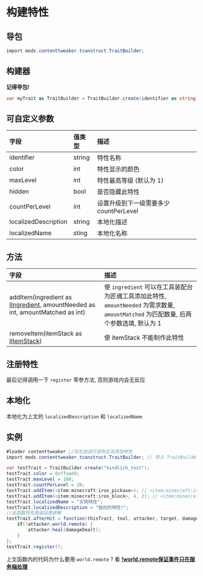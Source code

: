# 构建特性

## 导包

```csharp
import mods.contenttweaker.tconstruct.TraitBuilder;
```

## 构建器

**记得导包!**

```csharp
var myTrait as TraitBuilder = TraitBuilder.create(identifier as string);
```

## 可自定义参数

| 字段 | 值类型 | 描述 |
| :---- | :---- | :---- |
| identifier | string | 特性名称 |
| color | int | 特性显示的颜色 |
| maxLevel | int | 特性最高等级 (默认为 1) |
| hidden | bool | 是否隐藏此特性 |
| countPerLevel | int | 设置升级到下一级需要多少 countPerLevel |
| localizedDescription | string | 本地化描述 |
| localizedName | sting | 本地化名称 |

## 方法

| 字段 | 描述 |
| :---- | :---- |
| addItem(ingredient as [IIngredient](https://docs.blamejared.com/1.12/en/Vanilla/Variable_Types/IIngredient/), amountNeeded as int, amountMatched as int) | 使 `ingredient` 可以在工具装配台为匠魂工具添加此特性, `amountNeeded` 为需求数量, `amountMatched` 为匹配数量, 后两个参数选填, 默认为 1 |
| removeItem(itemStack as [IItemStack](https://docs.blamejared.com/1.12/en/Vanilla/Items/IItemStack/)) | 使 itemStack 不能制作此特性 |

## 注册特性

最后记得调用一下 `register` 零参方法, 否则游戏内会无反应  

## 本地化

本地化为上文的 `localizedDescription` 和 `localizedName`  

## 实例

```csharp
#loader contenttweaker //别忘加这行否则无法添加特性
import mods.contenttweaker.tconstruct.TraitBuilder; // 导入 TraitBuilder 包

var testTrait = TraitBuilder.create("kindlich_test");
testTrait.color = 0xffaadd;
testTrait.maxLevel = 100;
testTrait.countPerLevel = 20;
testTrait.addItem(<item:minecraft:iron_pickaxe>); // <item:minecraft:iron_pickaxe> 为铁镐
testTrait.addItem(<item:minecraft:iron_block>, 4, 2); // <item:minecraft:iron_block> 为铁块
testTrait.localizedName = "实例特性";
testTrait.localizedDescription = "独创的特性!";
//此函数将在高级运用讲解
testTrait.afterHit = function(thisTrait, tool, attacker, target, damageDealt, wasCrit, wasHit) {
    if(!attacker.world.remote) {
        attacker.heal(damageDealt);
    }
};
testTrait.register();
```

上文函数内的代码为什么要用 `world.remote` ? 看 [**!world.remote保证事件只在服务端处理**](../../advanced/event-overview/tips#worldremote-bao-zheng-shi-jian-zhi-zai-fu-wu-duan-chu-li)
